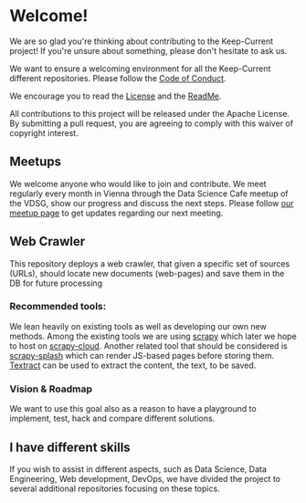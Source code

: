 # Welcome!

We are so glad you're thinking about contributing to the Keep-Current project! If you're unsure about something, please don't hesitate to ask us.

We want to ensure a welcoming environment for all the Keep-Current different repositories. Please follow the [Code of Conduct](Code_OF_CONDUCT.MD).

We encourage you to read the [License](LICENSE) and the [ReadMe](README.md).

All contributions to this project will be released under the Apache License. By submitting a pull request, you are agreeing to comply with this waiver of copyright interest.

## Meetups

We welcome anyone who would like to join and contribute. We meet regularly every month in Vienna through the Data Science Cafe meetup of the VDSG, show our progress and discuss the next steps. Please follow [our meetup page](https://www.meetup.com/Vienna-Data-Science-Group-Meetup/) to get updates regarding our next meeting.

## Web Crawler

This repository deploys a web crawler, that given a specific set of sources (URLs), should locate new documents (web-pages) and save them in the DB for future processing

### Recommended tools:

We lean heavily on existing tools as well as developing our own new methods. Among the existing tools we are using [scrapy](https://scrapy.org/) which later we hope to host on [scrapy-cloud](https://scrapinghub.com/scrapy-cloud).
Another related tool that should be considered is [scrapy-splash](https://github.com/scrapy-plugins/scrapy-splash) which can render JS-based pages before storing them.
[Textract](https://github.com/deanmalmgren/textract) can be used to extract the content, the text, to be saved.

### Vision & Roadmap

We want to use this goal also as a reason to have a playground to implement, test, hack and compare different solutions.

## I have different skills

If you wish to assist in different aspects, such as Data Science, Data Engineering, Web development, DevOps, we have divided the project to several additional repositories focusing on these topics.